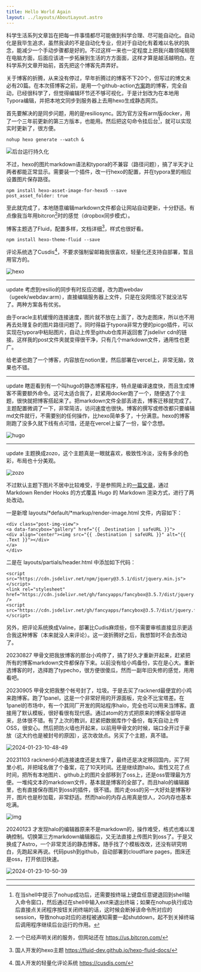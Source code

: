 ```yaml
---
title: Hello World Again
layout: ../layouts/AboutLayout.astro
---
```


科学生活系列文章旨在把每一件事情都尽可能做到科学合理、尽可能自动化。自动化是我毕生追求，虽然我读的不是自动化专业，但对于自动化有着难以名状的执念，能减少一个手动步骤都是好的。不过这样一来也一定程度上把我兴趣领域局限在电脑方面，后面应该进一步拓展到生活的方方面面，这样才算是越活越明白。在科学系列文章开始前，首先把这个博客先弄弄好。

关于博客的折腾，从来没有停过，早年折腾过的博客不下20个，但写过的博文未必有20篇。在本次搭博客之前，是用一个github-action[方案](https://github.com/AlanDecode/Blog-With-GitHub-Boilerplate)跑的博客，完全自动，已经很科学了，但觉得编辑环节还不够可视化，于是计划改为在本地用Typora编辑，并把本地文同步到服务器上去用hexo生成静态网页。

首先要解决的是同步问题，用的是resiliosync。因为官方没有arm版docker，用了一个三年前更新的第三方版本，也能用。然后把这句命令挂后台[^1]，就可以实现实时更新了，很方便。

```
nohup hexo generate --watch &
```

![后台运行持久化](https://snipersteve-public.oss-cn-hangzhou.aliyuncs.com/pic/assets/net-img-image-20220228145428676-20231130225932-8aza1qf.png)

不过，hexo的图片markdown语法和typora的不兼容（路径问题），搞了半天才让两者都能正常显示。需要装一个插件，改一行hexo的配置，并在typora里的相应设置图片保存路径。

```
npm install hexo-asset-image-for-hexo5 --save
post_asset_folder: true
```

至此就完成了，本地随意编辑markdown文件都会让网站自动更新，十分舒适。有点像我当年用bitcron[^2]时的感觉（dropbox同步模式）。

博客主题选了Fluid，配置多样，文档详细[^3]，样式也很好看。

```
npm install hexo-theme-fluid --save
```

评论系统选了Cusdis[^4]，不要求强制留邮箱我很喜欢，轻量化还支持自部署，暂且用官方的。

![hexo](https://snipersteve-public.oss-cn-hangzhou.aliyuncs.com/pic/assets/net-img-image-20220401145543819-20231130225933-wjcn6cm.png)

---

update 考虑到resilio的同步有时反应迟缓，改为跑webdav（ugeek/webdav:arm），直接编辑服务器上文件，只是在没网情况下就没法写了。两种方案各有优劣。

由于oracle主机缓慢的连接速度，图片就不放在上面了，改为走图床，所以也不用再去处理复杂的图片路径问题了。同时得益于typora非常方便的picgo插件，可以实现在typora中粘贴图片，自动上传至github仓库并返回套了jsdelivr cdn的链接。这样我的post文件夹就变得很干净，只有几个markdown文件，通用性也更广。

给老婆也跑了一个博客，内容放在notion里，然后部署在vercel上，非常无脑，效果也不错。

---

update 瞎逛看到有一个叫hugo的静态博客程序，特点是编译速度快，而且生成博客不需要额外命令。这可太适合我了，赶紧用docker跑了一个，随便选了个主题，很快就把博客搭起来了。把markdown文件全部丢进去，博客迁移就完成了。主题配置微调了一下，非常简洁，访问速度也很快。博客的撰写或修改都只要编辑md文件就行，不需要别的任何操作，比hexo简单多了，十分满意。hexo的博客刚跑了没多久就下线有点可惜，还是在vercel上留了一份，留个念想。

![hugo](https://snipersteve-public.oss-cn-hangzhou.aliyuncs.com/pic/assets/net-img-image-20220401145816855-20231130225934-cndsls3.png)

---

update 主题换成zozo，这个主题真是一眼就喜欢，极致性冷淡，没有多余的色彩，布局也十分美观。

![zozo](https://snipersteve-public.oss-cn-hangzhou.aliyuncs.com/pic/assets/net-img-image-20220405225647502-20231130225935-9c6a1a6.png)

不过默认主题下图片不居中比较难受，于是参照网上的[一篇文章](https://www.zatp.com/post/hugo-fancybox/)，通过 Markdown Render Hooks 的方式覆盖 Hugo 的 Markdown 渲染方式，进行了两处改动。

一是新增 layouts/*default/*markup/render-image.html 文件，内容如下：

```
<div class="post-img-view">
<a data-fancybox="gallery" href="{{ .Destination | safeURL }}">
<div align="center"><img src="{{ .Destination | safeURL }}" alt="{{ .Text }}"></div>
</a>
</div>
```

二是在 layouts/partials/header.html 中添加如下代码：

```
<script src="https://cdn.jsdelivr.net/npm/jquery@3.5.1/dist/jquery.min.js"></script>
<link rel="stylesheet" href="https://cdn.jsdelivr.net/gh/fancyapps/fancybox@3.5.7/dist/jquery.fancybox.min.css" />
<script src="https://cdn.jsdelivr.net/gh/fancyapps/fancybox@3.5.7/dist/jquery.fancybox.min.js"></script>
```

另外，把评论系统换成Valine，部署比Cudis麻烦些，但不需要审核直接显示更适合我这种博客（本来就没人来评论）。这一波折腾好之后，我想暂时不会去改动了。

20230827 甲骨文把我放博客的那台小鸡停了，搞了好久才重新开起来，赶紧把所有的博客markdown文件都保存下来。以前没有给小鸡备份，实在是心大。重新选博客的时，选择跑了typecho，很方便很傻瓜，然而一副年旧失修的感觉，用用看吧。

20230905 甲骨文把我整个帐号封了，垃圾。于是去买了racknerd最便宜的小鸡来跑博客。跑了1panel，这是一个非常好用的开源面板，完全不比宝塔差。在1panel的市场中，有一个其同厂开发的网站程序halo，完全也可以用来当博客。直接用了默认模板，很好看很有现代感。通过atom的方式把原来的博客全部导进来，总体很不错。有了上次的教训，赶紧把数据库作个备份，每天自动上传OSS，很安心。然后把防火墙也开起来，以前用甲骨文的时候，端口全开过于豪放（这大约也是被封号的原因），这次收敛点。另买了个主题，真不错。

![2024-01-23-10-48-49](https://snipersteve-public.oss-cn-hangzhou.aliyuncs.com/pic/assets/2024-01-23-10-48-49_d06e4459.png)

20231103 racknerd小机连接速度还是太慢了，最终还是决定移回国内，买了阿里小机，并把域名做了个备案，花了10天时间。还是继续跑halo。索性又花了点时间，把所有本地图片、github上的图片全部移到了oss上，还是oss管理最为方便。一堆纯文本的markdown文件，基本就是博客的全部了。而且halo的编辑器里，也有直接保存图片到oss的插件，很不错。图片走oss的另一大好处是博客秒开，图片也是秒加载，非常舒适。然而halo的内存占用真是惊人，2G内存也基本吃满。

![img](https://snipersteve-public.oss-cn-hangzhou.aliyuncs.com/pic/2023/11/30%20/image-wmmqkidz.png)

20240123 才发现halo的编辑器原来不是markdown的，操作难受，格式也难以准确控制。切换第三方markdown编辑器后，又无法直接上传图片到oss了。于是又换成了Astro，一个非常灵活的静态博客。随手找了个模板改改，还没有研究明白，先跑起来再说。代码push到github，自动部署到cloudflare pages，图床还是oss，打开依旧快速。

![2024-01-23-10-50-39](https://snipersteve-public.oss-cn-hangzhou.aliyuncs.com/pic/assets/2024-01-23-10-50-39_d583af01.png)

---

[^1]: 在当shell中提示了nohup成功后，还需要按终端上键盘任意键退回到shell输入命令窗口，然后通过在shell中输入exit来退出终端；如果在nohup执行成功后直接点关闭程序按钮关闭终端的话，这时候会断掉该命令所对应的session，导致nohup对应的进程被通知需要一起shutdown，起不到关掉终端后调用程序继续后台运行的作用。
[^2]: 一个已经声明关闭的服务，但网站还在 https://us.bitcron.com/
[^3]: 国人开发的hexo主题 https://fluid-dev.github.io/hexo-fluid-docs/
[^4]: 国人开发的轻量化评论系统 https://cusdis.com/
